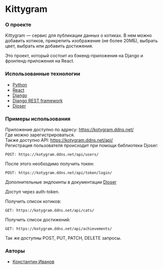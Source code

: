 # Kittygram

### О проекте

Kittygram — сервис для публикации данных о котиках. В нем можно добавить 
котиков, прикрепить изображение (не более 20МБ), выбрать цвет, выбрать 
или добавить достижения.

Это проект, который состоит из бэкенд-приложения на Django 
и фронтенд-приложения на React.

### Использованные технологии

* [Python](https://www.python.org/)
* [React](https://react.dev/)
* [Django](https://www.djangoproject.com/)
* [Django REST framework](https://www.django-rest-framework.org/)
* [Djoser](https://djoser.readthedocs.io/en/latest/getting_started.html)

### Примеры использования

Приложение доступно по адресу: https://kotygram.ddns.net/  
Где можно зарегистрироваться.  
Также доступно API: https://kotygram.ddns.net/api/  
Регистрация пользователя происходит при помощи библиотеки Djoser: 

```
POST: https://kotygram.ddns.net/api/users/
```

После этого необходимо получить токен:

```
POST: https://kotygram.ddns.net/api/token/login/
```

Дополнительные эндпоинты в документации [Djoser](https://djoser.readthedocs.io/en/latest/base_endpoints.html)  

Доступ через auth-token.  

Получить список котиков:

```
GET: https://kotygram.ddns.net/api/cats/
```

Получить список достижений:

```
GET: https://kotygram.ddns.net/api/achievements/
```
Так же доступны POST, PUT, PATCH, DELETE запросы.

### Авторы

* [Константин Иванов](https://github.com/kiv-i)